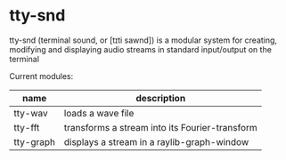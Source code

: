 # tty-snd
tty-snd (terminal sound, or \[t​ɪti sawnd\]) is a modular system for creating, modifying and displaying audio streams in standard input/output on the terminal

Current modules:

name | description
--- | ---
tty-wav | loads a wave file
tty-fft | transforms a stream into its Fourier-transform
tty-graph | displays a stream in a raylib-graph-window
